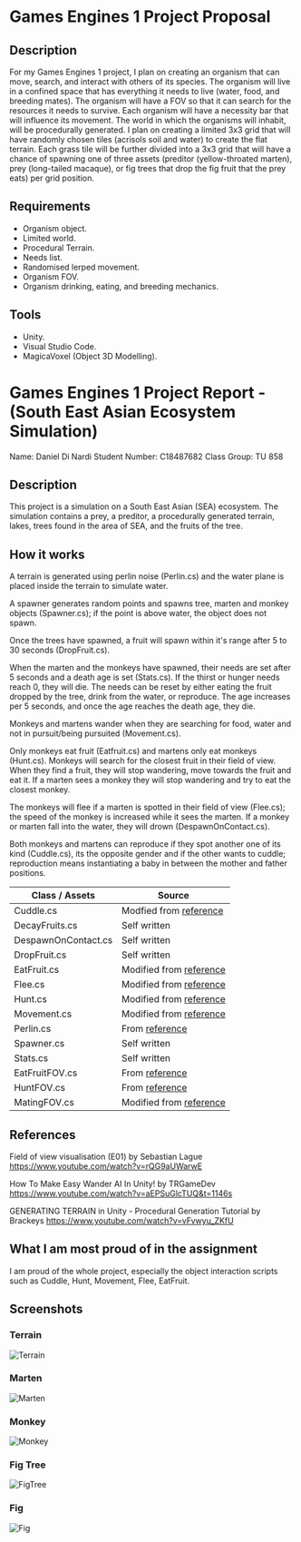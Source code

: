 # Games Engines 1 Project Proposal

## Description
For my Games Engines 1 project, I plan on creating an organism that can move, search, and interact with others of its species. The organism will live in a confined space that has everything it needs to live (water, food, and breeding mates). The organism will have a FOV so that it can search for the resources it needs to survive. Each organism will have a necessity bar that will influence its movement. The world in which the organisms will inhabit, will be procedurally generated. I plan on creating a limited 3x3 grid that will have randomly chosen tiles (acrisols soil and water) to create the flat terrain. Each grass tile will be further divided into a 3x3 grid that will have a chance of spawning one of three assets (preditor (yellow-throated marten), prey (long-tailed macaque), or fig trees that drop the fig fruit that the prey eats) per grid position.

## Requirements
* Organism object.
* Limited world.
* Procedural Terrain.
* Needs list.
* Randomised lerped movement.
* Organism FOV.
* Organism drinking, eating, and breeding mechanics.

## Tools
* Unity.
* Visual Studio Code.
* MagicaVoxel (Object 3D Modelling).

# Games Engines 1 Project Report - (South East Asian Ecosystem Simulation)

Name: Daniel Di Nardi
Student Number: C18487682
Class Group: TU 858

## Description
This project is a simulation on a South East Asian (SEA) ecosystem. The simulation contains a prey, a preditor, a procedurally generated terrain, lakes, trees found in the area of SEA, and the fruits of the tree.

## How it works
A terrain is generated using perlin noise (Perlin.cs) and the water plane is placed inside the terrain to simulate water. 

A spawner generates random points and spawns tree, marten and monkey objects (Spawner.cs); if the point is above water, the object does not spawn. 

Once the trees have spawned, a fruit will spawn within it's range after 5 to 30 seconds (DropFruit.cs). 

When the marten and the monkeys have spawned, their needs are set after 5 seconds and a death age is set (Stats.cs). If the thirst or hunger needs reach 0, they will die. The needs can be reset by either eating the fruit dropped by the tree, drink from the water, or reproduce. The age increases per 5 seconds, and once the age reaches the death age, they die.

Monkeys and martens wander when they are searching for food, water and not in pursuit/being pursuited (Movement.cs).

Only monkeys eat fruit (Eatfruit.cs) and martens only eat monkeys (Hunt.cs). Monkeys will search for the closest fruit in their field of view. When they find a fruit, they will stop wandering, move towards the fruit and eat it. If a marten sees a monkey they will stop wandering and try to eat the closest monkey. 

The monkeys will flee if a marten is spotted in their field of view (Flee.cs); the speed of the monkey is increased while it sees the marten. If a monkey or marten fall into the water, they will drown (DespawnOnContact.cs).

Both monkeys and martens can reproduce if they spot another one of its kind (Cuddle.cs), its the opposite gender and if the other wants to cuddle; reproduction means instantiating a baby in between the mother and father positions.



| Class / Assets  | Source  |
|---|---|
| Cuddle.cs  | Modfied from [reference](https://www.youtube.com/watch?v=rQG9aUWarwE)  |
| DecayFruits.cs  | Self written  |
| DespawnOnContact.cs  | Self written  |
| DropFruit.cs  | Self written  |
| EatFruit.cs  | Modified from [reference](https://www.youtube.com/watch?v=rQG9aUWarwE)  |
| Flee.cs  | Modified from [reference](https://www.youtube.com/watch?v=rQG9aUWarwE)  |
| Hunt.cs  | Modified from [reference](https://www.youtube.com/watch?v=rQG9aUWarwE)  |
| Movement.cs  | Modified from [reference](https://www.youtube.com/watch?v=aEPSuGlcTUQ&t=1146s)  |
| Perlin.cs  | From [reference](https://www.youtube.com/watch?v=vFvwyu_ZKfU)  |
| Spawner.cs  | Self written  |
| Stats.cs  | Self written  |
| EatFruitFOV.cs  | From [reference](https://www.youtube.com/watch?v=rQG9aUWarwE)  |
| HuntFOV.cs  | From [reference](https://www.youtube.com/watch?v=rQG9aUWarwE)  |
| MatingFOV.cs  | Modified from [reference](https://www.youtube.com/watch?v=rQG9aUWarwE)  |

## References
Field of view visualisation (E01) by Sebastian Lague 
  https://www.youtube.com/watch?v=rQG9aUWarwE

How To Make Easy Wander AI In Unity! by TRGameDev
 https://www.youtube.com/watch?v=aEPSuGlcTUQ&t=1146s
 
GENERATING TERRAIN in Unity - Procedural Generation Tutorial by Brackeys
  https://www.youtube.com/watch?v=vFvwyu_ZKfU
  
## What I am most proud of in the assignment
I am proud of the whole project, especially the object interaction scripts such as Cuddle, Hunt, Movement, Flee, EatFruit.

## Screenshots
### Terrain
![Terrain](https://user-images.githubusercontent.com/55494739/144599147-e98266fb-5bdc-47a6-a6ee-a3f17ceb7e32.png)

### Marten
![Marten](/Images/Marten.png)

### Monkey
![Monkey](/Images/Monke.png)

### Fig Tree
![FigTree](/Images/FigTree.png)

### Fig
![Fig](/Images/Fig.png)
